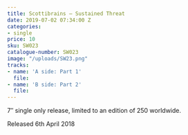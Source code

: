 ```yaml
---
title: Scottibrains – Sustained Threat
date: 2019-07-02 07:34:00 Z
categories:
- single
price: 10
sku: SW023
catalogue-number: SW023
image: "/uploads/SW23.png"
tracks:
- name: 'A side: Part 1'
  file: 
- name: 'B side: Part 2'
  file: 
---
```


7″ single only release, limited to an edition of 250 worldwide.

Released 6th April 2018
